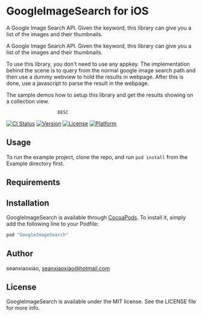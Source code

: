 # GoogleImageSearch for iOS

A Google Image Search API. Given the keyword, this library can give you a list of the images and their thumbnails.

A Google Image Search API. Given the keyword, this library can give you a list of the images and their thumbnails.

To use this library, you don't need to use any appkey. The implementation behind the scene is to query from the normal google image search path and then use a dummy webview to hold the results in webpage. After this is done, use a javascript to parse the result in the webpage.

The sample demos how to setup this library and get the results showing on a collection view.

                       DESC
[![CI Status](http://img.shields.io/travis/seanxiaoxiao/GoogleImageSearch.svg?style=flat)](https://travis-ci.org/seanxiaoxiao/GoogleImageSearch)
[![Version](https://img.shields.io/cocoapods/v/GoogleImageSearch.svg?style=flat)](http://cocoapods.org/pods/GoogleImageSearch)
[![License](https://img.shields.io/cocoapods/l/GoogleImageSearch.svg?style=flat)](http://cocoapods.org/pods/GoogleImageSearch)
[![Platform](https://img.shields.io/cocoapods/p/GoogleImageSearch.svg?style=flat)](http://cocoapods.org/pods/GoogleImageSearch)

## Usage

To run the example project, clone the repo, and run `pod install` from the Example directory first.

## Requirements

## Installation

GoogleImageSearch is available through [CocoaPods](http://cocoapods.org). To install
it, simply add the following line to your Podfile:

```ruby
pod "GoogleImageSearch"
```

## Author

seanxiaoxiao, seanxiaoxiao@hotmail.com

## License

GoogleImageSearch is available under the MIT license. See the LICENSE file for more info.
